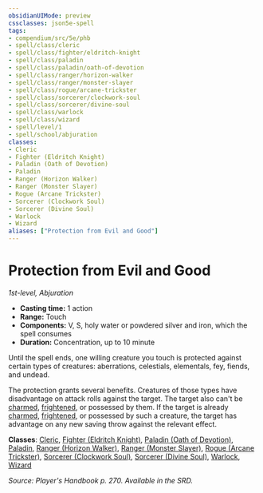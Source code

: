 ```yaml
---
obsidianUIMode: preview
cssclasses: json5e-spell
tags:
- compendium/src/5e/phb
- spell/class/cleric
- spell/class/fighter/eldritch-knight
- spell/class/paladin
- spell/class/paladin/oath-of-devotion
- spell/class/ranger/horizon-walker
- spell/class/ranger/monster-slayer
- spell/class/rogue/arcane-trickster
- spell/class/sorcerer/clockwork-soul
- spell/class/sorcerer/divine-soul
- spell/class/warlock
- spell/class/wizard
- spell/level/1
- spell/school/abjuration
classes:
- Cleric
- Fighter (Eldritch Knight)
- Paladin (Oath of Devotion)
- Paladin
- Ranger (Horizon Walker)
- Ranger (Monster Slayer)
- Rogue (Arcane Trickster)
- Sorcerer (Clockwork Soul)
- Sorcerer (Divine Soul)
- Warlock
- Wizard
aliases: ["Protection from Evil and Good"]
---
```

# Protection from Evil and Good
*1st-level, Abjuration*  

- **Casting time:** 1 action
- **Range:** Touch
- **Components:** V, S, holy water or powdered silver and iron, which the spell consumes
- **Duration:** Concentration, up to 10 minute

Until the spell ends, one willing creature you touch is protected against certain types of creatures: aberrations, celestials, elementals, fey, fiends, and undead.

The protection grants several benefits. Creatures of those types have disadvantage on attack rolls against the target. The target also can't be [charmed](/3-Mechanics/CLI/rules/conditions.md#charmed), [frightened](/3-Mechanics/CLI/rules/conditions.md#frightened), or possessed by them. If the target is already [charmed](/3-Mechanics/CLI/rules/conditions.md#charmed), [frightened](/3-Mechanics/CLI/rules/conditions.md#frightened), or possessed by such a creature, the target has advantage on any new saving throw against the relevant effect.

**Classes**: [Cleric](/3-Mechanics/CLI/classes/cleric.md), [Fighter (Eldritch Knight)](/3-Mechanics/CLI/classes/fighter-eldritch-knight.md), [Paladin (Oath of Devotion)](/3-Mechanics/CLI/classes/paladin-oath-of-devotion.md), [Paladin](/3-Mechanics/CLI/classes/paladin.md), [Ranger (Horizon Walker)](/3-Mechanics/CLI/classes/ranger-horizon-walker-xge.md), [Ranger (Monster Slayer)](/3-Mechanics/CLI/classes/ranger-monster-slayer-xge.md), [Rogue (Arcane Trickster)](/3-Mechanics/CLI/classes/rogue-arcane-trickster.md), [Sorcerer (Clockwork Soul)](/3-Mechanics/CLI/classes/sorcerer-clockwork-soul-tce.md), [Sorcerer (Divine Soul)](/3-Mechanics/CLI/classes/sorcerer-divine-soul-xge.md), [Warlock](/3-Mechanics/CLI/classes/warlock.md), [Wizard](/3-Mechanics/CLI/classes/wizard.md)

*Source: Player's Handbook p. 270. Available in the SRD.*